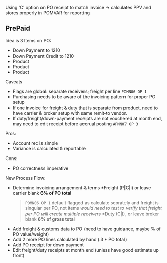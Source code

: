 Using 'C' option on PO receipt to match invoice -> calculates PPV and stores properly in POMVAR for reporting

PrePaid
---

Idea is 3 Items on PO:
* Down Payment to 1210
* Down Payment Credit to 1210
* Product
* Product
* Product

Caveats
* Flags are global: separate receivers; freight per line `POMN06 OP 1`
* Purchasing needs to be aware of the invoicing pattern for proper PO setup
* If one invoice for freight & duty that is separate from product, need to have carrier & broker setup with same remit-to vendor.
* If duty/freight/down-payment receipts are not vouchered at month end, may need to edit receipt before accrual posting `APMN07 OP 3`

Pros:
* Account rec is simple
* Variance is calculated & reportable

Cons:
* PO correctness imperative

New Process Flow:
* Determine invoicing arrangement & terms
	*Freight (P|C|I) or leave carrier blank **6% of PO total**
	>`POMN06 OP 1` default flagged as calculate seprately and freight is singular per PO, not items
	>_would need to test to verify that freight per PO will create multiple receivers_
	*Duty (C|I), or leave broker blank **6% of gross total**
* Add freight & customs data to PO (need to have guidance, maybe % of PO value/weight)
* Add 2 more PO lines calculated by hand (.3 * PO total)
* Add PO receipt for down payment
* Edit freight/duty receipts at month end (unless have good estimate up front)

